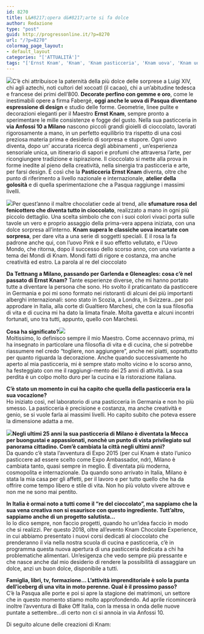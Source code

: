 ```yaml
---
id: 8270
title: L&#8217;opera d&#8217;arte si fa dolce
author: Redazione
type: "post"
guid: http://progressonline.it/?p=8270
url: "/?p=8270"
colormag_page_layout:
- default_layout
categories: "['ATTUALITÀ']"
tags: "['Ernst Knam', 'Knam', 'Knam pasticceria', 'Knam uova', 'Knam uova pasqua']"
---
```


![](https://progressonline.it/wp-content/uploads/2018/04/knnam_05155338-300x300.jpg)C’è chi attribuisce la paternità della più dolce delle sorprese a Luigi XIV, chi agli aztechi, noti cultori del xocoatl (il cacao), chi a un’abitudine tedesca e francese dei primi dell’800. **Decorate perfino con gemme e oro**, come le inestimabili opere a firma Fabergé, **oggi anche le uova di Pasqua diventano espressione di design** e studio delle forme. Geometrie, linee pulite e decorazioni eleganti per il Maestro **Ernst Knam**, sempre pronto a sperimentare le mille consistenze e fogge del gusto. Nella sua pasticceria in **via Anfossi 10 a Milano** nascono piccoli grandi gioielli di cioccolato, lavorati rigorosamente a mano, in un perfetto equilibrio tra rispetto di una così preziosa materia prima e desiderio di sorpresa e stupore. Ogni uovo diventa, dopo un’ accurata ricerca degli abbinamenti , un’esperienza sensoriale unica, un itinerario di sapori e profumi che attraversa l’arte, per ricongiungere tradizione e ispirazione. Il cioccolato si mette alla prova in forme inedite al pieno della creatività, nella sinergia tra pasticceria e arte, per farsi design. È così che la **Pasticceria Ernst Knam** diventa, oltre che punto di riferimento a livello nazionale e internazionale, **atelier della golosità** e di quella sperimentazione che a Pasqua raggiunge i massimi livelli.

![](https://progressonline.it/wp-content/uploads/2018/04/2S0A3186_preview-200x300.jpeg)Per quest’anno il maître chocolatier cede al trend, alle **sfumature rosa del fenicottero che diventa tutto in cioccolato**, realizzato a mano in ogni più piccolo dettaglio. Una scelta simbolo che con i suoi colori vivaci porta sulle tavole un vero e proprio assaggio della prima-vera appena iniziata, con una dolce sorpresa all’interno. **Knam supera le classiche uova incartate con sorpresa**, per dare vita a una serie di soggetti speciali. E il rosa la fa padrone anche qui, con l’uovo Pink e il suo effetto vellutato, e l’Uovo Mondo, che ritorna, dopo il successo dello scorso anno, con una variante a tema dei Mondi di Knam. Mondi fatti di rigore e costanza, ma anche creatività ed estro. La parola al re del cioccolato

**Da Tettnang a Milano, passando per Garlenda e Gleneagles: cosa c’è nel passato di Ernst Knam?**  Tante esperienze diverse, che mi hanno portato tutte a diventare la persona che sono. Ho svolto il praticantato da pasticcere in Germania e poi mi sono formato nei ristoranti di alcuni dei più importanti alberghi internazionali: sono stato in Scozia, a Londra, in Svizzera…per poi approdare in Italia, alla corte di Gualtiero Marchesi, che con la sua filosofia di vita e di cucina mi ha dato la limata finale. Molta gavetta e alcuni incontri fortunati, uno tra tutti, appunto, quello con Marchesi.  
  
**Cosa ha significato?![](https://progressonline.it/wp-content/uploads/2018/04/2S0A3171-200x300.jpg)**  
Moltissimo, lo definisco sempre il mio Maestro. Come accennavo prima, mi ha insegnato in particolare una filosofia di vita e di cucina, che si potrebbe riassumere nel credo “togliere, non aggiungere”, anche nei piatti, soprattutto per quanto riguarda la decorazione. Anche quando successivamente ho aperto al mia pasticceria, mi è sempre stato molto vicino e lo scorso anno, ha festeggiato con me il raggiungi-mento dei 25 anni di attività. La sua perdita è un colpo molto duro per la cucina e la ristorazione italiana.

 **C’è stato un momento in cui ha capito che quella della pasticceria era la sua vocazione?**  
Ho iniziato così, nel laboratorio di una pasticceria in Germania e non ho più smesso. La pasticceria è precisione e costanza, ma anche creatività e genio, se si vuole farla ai massimi livelli. Ho capito subito che poteva essere la dimensione adatta a me.

**![](https://progressonline.it/wp-content/uploads/2018/04/2S0A3124-200x300.jpg)Negli ultimi 25 anni la sua pasticceria di Milano è diventata la Mecca per buongustai e appassionati, nonchè un punto di vista privilegiato sul panorama cittadino. Com’è cambiata la città negli ultimi anni?**  
Da quando c’è stata l’avventura di Expo 2015 (per cui Knam è stato l’unico pasticcere ad essere scelto come Expo Ambassador, ndr), Milano è cambiata tanto, quasi sempre in meglio. È diventata più moderna, cosmopolita e internazionale. Da quando sono arrivato in Italia, Milano è stata la mia casa per gli affetti, per il lavoro e per tutto quello che ha da offrire come tempo libero e stile di vita. Non ho più voluto vivere altrove e non me ne sono mai pentito.

**In Italia è ormai noto a tutti come il “re del cioccolato”, ma sappiamo che la sua vena creativa non si esaurisce con questo ingrediente. Tutt’altro, sappiamo anche di un progetto salutista…**  
Io lo dico sempre, non faccio progetti, quando ho un’idea faccio in modo che si realizzi. Per questo 2018, oltre all’evento Knam Chocolate Experience, in cui abbiamo presentato i nuovi corsi dedicati al cioccolato che prenderanno il via nella nostra scuola di cucina e pasticceria, c’è in programma questa nuova apertura di una pasticceria dedicata a chi ha problematiche alimentari. Un’esigenza che vedo sempre più pressante e che nasce anche dal mio desiderio di rendere la possibilità di assaggiare un dolce, anzi un buon dolce, disponibile a tutti.

**Famiglia, libri, tv, formazione… L’attività imprenditoriale è solo la punta dell’iceberg di una vita in moto perenne. Qual è il prossimo passo?**  
C’è la Pasqua alle porte e poi si apre la stagione dei matrimoni, un settore che in questo momento stiamo molto approfondendo. Ad aprile ricomincerà inoltre l’avventura di Bake Off Italia, con la messa in onda delle nuove puntate a settembre…di certo non ci si annoia in via Anfossi 10.

Di seguito alcune delle creazioni di Knam: